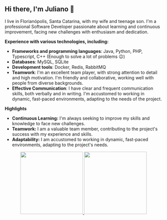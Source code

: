 ## Hi there, I'm Juliano 👋

I live in Florianópolis, Santa Catarina, with my wife and teenage son. I'm a professional Software Developer passionate about learning and continuous improvement, facing new challenges with enthusiasm and dedication.

**Experience with various technologies, including:**

- **Frameworks and programming languages**: Java, Python, PHP, Typescript, C++ (Enough to solve a lot of problems 😉)
- **Databases**: MySQL, SQLite
- **Development tools**: Docker, Redis, RabbitMQ
- **Teamwork**: I'm an excellent team player, with strong attention to detail and high motivation. I'm friendly and collaborative, working well with people from diverse backgrounds.
- **Effective Communication**: I have clear and frequent communication skills, both verbally and in writing. I'm accustomed to working in dynamic, fast-paced environments, adapting to the needs of the project.

**Highlights**

- **Continuous Learning:** I'm always seeking to improve my skills and knowledge to face new challenges. 
- **Teamwork:** I am a valuable team member, contributing to the project's success with my experience and skills.
- **Adaptability:** I am accustomed to working in dynamic, fast-paced environments, adapting to the project's needs.

<div align='center'>
  <a href="https://github.com/eduperottoni">
  <img height="200em" src="https://github-readme-stats.vercel.app/api?username=julianomacielferreira&show_icons=true&theme=tokyonight&include_all_commits=true&count_private=true"/>
  <img height="200em" src="https://github-readme-stats.vercel.app/api/top-langs/?username=julianomacielferreira&layout=compact&langs_count=12&theme=tokyonight"/>
</div>

<!--
**julianomacielferreira/julianomacielferreira** is a ✨ _special_ ✨ repository because its `README.md` (this file) appears on your GitHub profile.

Here are some ideas to get you started:

- 🔭 I’m currently working on ...
- 🌱 I’m currently learning ...
- 👯 I’m looking to collaborate on ...
- 🤔 I’m looking for help with ...
- 💬 Ask me about ...
- 📫 How to reach me: ...
- 😄 Pronouns: ...
- ⚡ Fun fact: ...
-->
